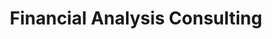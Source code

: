 ---
title: "Financial Analysis Consulting"
slider_image_url: "/images/slide_01.jpg"
banner_heading: "we are ready to help you"
banner_content: "This finance HTML template is 100% free of charge provided by TemplateMo for everyone. You can download, edit and use this layout for your business website."
type: "slider"
---